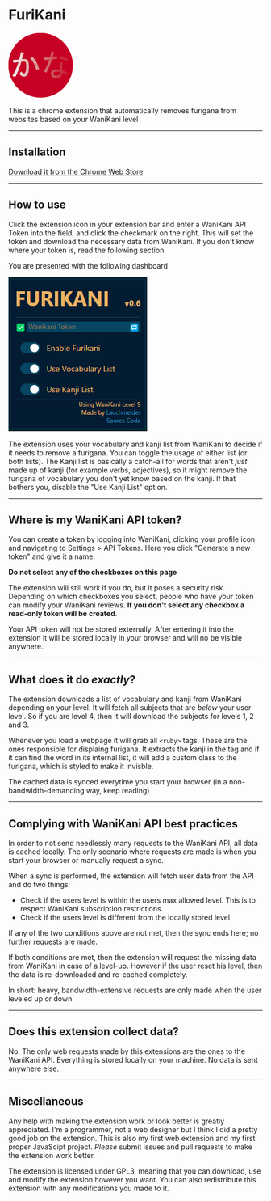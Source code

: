 # FuriKani
![Icon](res/icon128.png)

This is a chrome extension that automatically removes furigana from websites based on your WaniKani level

---

## Installation
[Download it from the Chrome Web Store](https://chrome.google.com/webstore/detail/furikani/lbjenjfljjnlkbdfbgmgcnkfnddaeccl)

---

## How to use
Click the extension icon in your extension bar and enter a WaniKani API Token into the field, and click the checkmark on the right. This will set the token and download the necessary data from WaniKani. If you don't know where your token is, read the following section.

You are presented with the following dashboard

![Dashboard](res/dashboard_small.png)

The extension uses your vocabulary and kanji list from WaniKani to decide if it needs to remove a furigana. You can toggle the usage of either list (or both lists). The Kanji list is basically a catch-all for words that aren't *just* made up of kanji (for example verbs, adjectives), so it might remove the furigana of vocabulary you don't yet know based on the kanji. If that bothers you, disable the "Use Kanji List" option.

---

## Where is my WaniKani API token?
You can create a token by logging into WaniKani, clicking your profile icon and navigating to Settings > API Tokens.
Here you click "Generate a new token" and give it a name.

**Do not select any of the checkboxes on this page**

The extension will still work if you do, but it poses a security risk. Depending on which checkboxes you select, people who have your token can modify your WaniKani reviews. **If you don't select any checkbox a read-only token will be created**.

Your API token will not be stored externally. After entering it into the extension it will be stored locally in your browser and will no be visible anywhere.

---

## What does it do *exactly*?
The extension downloads a list of vocabulary and kanji from WaniKani depending on your level. It will fetch all subjects that are *below* your user level. So if you are level 4, then it will download the subjects for levels 1, 2 and 3.

Whenever you load a webpage it will grab all `<ruby>` tags. These are the ones responsible for displaing furigana. It extracts the kanji in the tag and if it can find the word in its internal list, it will add a custom class to the furigana, which is styled to make it invisble.

The cached data is synced everytime you start your browser (in a non-bandwidth-demanding way, keep reading)

---

## Complying with WaniKani API best practices
In order to not send needlessly many requests to the WaniKani API, all data is cached locally. The only scenario where requests are made is when you start your browser or manually request a sync.

When a sync is performed, the extension will fetch user data from the API and do two things:
 * Check if the users level is within the users max allowed level. This is to respect WaniKani subscription restrictions.
 * Check if the users level is different from the locally stored level

If any of the two conditions above are not met, then the sync ends here; no further requests are made.

If both conditions are met, then the extension will request the missing data from WaniKani in case of a level-up. However if the user reset his level, then the data is re-downloaded and re-cached completely.

In short: heavy, bandwidth-extensive requests are only made when the user leveled up or down.

---

## Does this extension collect data?
No. The only web requests made by this extensions are the ones to the WaniKani API. Everything is stored locally on your machine. No data is sent anywhere else.

---

## Miscellaneous
Any help with making the extension work or look better is greatly appreciated. I'm a programmer, not a web designer but I think I did a pretty good job on the extension.
This is also my first web extension and my first proper JavaScipt project. *Please* submit issues and pull requests to make the extension work better.

The extension is licensed under GPL3, meaning that you can download, use and modify the extension however you want. You can also redistribute this extension with any modifications you made to it.
